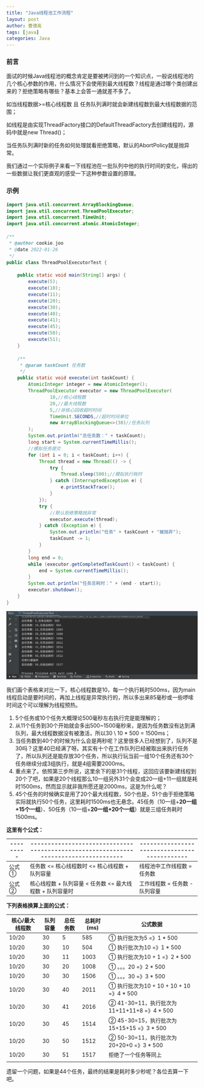 ```yaml
---
title: "Java线程池工作流程"
layout: post
author: 曹德高
tags: [java]
categories: Java
---
```


### **前言**

面试的时候Java线程池的概念肯定是要被拷问到的一个知识点，一般说线程池的几个核心参数的作用，什么情况下会使用到最大线程数？线程是通过哪个类创建出来的？拒绝策略有哪些？基本上会答一通就差不多了。

如当线程数据>=核心线程数 且 任务队列满时就会新建线程数到最大线程数据的范围；

如线程是由实现ThreadFactory接口的DefaultThreadFactory去创建线程的，源码中就是new Thread()；

当任务队列满时新的任务如何处理就看拒绝策略，默认的AbortPolicy就是抛异常。

我们通过一个实际例子来看一下线程池在一批队列中他的执行时间的变化，得出的一些数据让我们更直观的感受一下这种参数设置的原理。

### 示例

```java
import java.util.concurrent.ArrayBlockingQueue;
import java.util.concurrent.ThreadPoolExecutor;
import java.util.concurrent.TimeUnit;
import java.util.concurrent.atomic.AtomicInteger;

/**
 * @author cookie.joo
 * @date 2022-01-26
 */
public class ThreadPoolExecutorTest {

    public static void main(String[] args) {
        execute(5);
        execute(10);
        execute(11);
        execute(20);
        execute(30);
        execute(40);
        execute(41);
        execute(45);
        execute(50);
        execute(51);
    }

    /**
     * @param taskCount 任务数
     */
    public static void execute(int taskCount) {
        AtomicInteger integer = new AtomicInteger();
        ThreadPoolExecutor executor = new ThreadPoolExecutor(
                10,//核心线程数
                20,//最大线程数
                5,//非核心回收超时时间
                TimeUnit.SECONDS,//超时时间单位
                new ArrayBlockingQueue<>(30)//任务队列
        );
        System.out.println("总任务数：" + taskCount);
        long start = System.currentTimeMillis();
        //模拟任务提交
        for (int i = 0; i < taskCount; i++) {
            Thread thread = new Thread(() -> {
                try {
                    Thread.sleep(500);//模拟执行耗时
                } catch (InterruptedException e) {
                    e.printStackTrace();
                }
            });
            try {
                //默认拒绝策略抛异常
                executor.execute(thread);
            } catch (Exception e) {
                System.out.println("任务" + taskCount + "被抛弃");
                taskCount -= 1;
            }
        }
        long end = 0;
        while (executor.getCompletedTaskCount() < taskCount) {
            end = System.currentTimeMillis();
        }
        System.out.println("任务总耗时：" + (end - start));
        executor.shutdown();
    }
}
```

![image-20220126170100965](/images/2022-01-26-java-thread/image-20220126170100965.png)

我们画个表格来对比一下，核心线程数是10，每一个执行耗时500ms，因为main线程启动是要时间的，再加上线程是异常执行的，所以多出来85毫秒或一些啰嗦时间这个可以理解为线程预热。

1. 5个任务或10个任务大概理论500毫秒左右执行完是能理解的；
2. 从11个任务到30个开始就会多出500~1500毫秒来，是因为任务数没有达到满队列，最大线程数据没有被激活，所以30 \ 10 * 500 = 1500ms；
3. 当任务数到40个的时候为什么会是两秒呢？这里很多人已经想到了，队列不是30吗？这里40已经满了呀。其实有十个在工作队列已经被取出来执行任务了，所以队列还是能存放30个任务，所以执行玩当前一组10个任务还有30个任务继续分成3组执行，就是4组需要2000ms。
4. 重点来了。依照第三步所说，这里余下的是31个线程，这回应该要新建线程到20个了吧，如果是20个线程那么10一组另外31个会变成20一组+11一组就是耗时1500ms，然而显示就非我所愿还是2000ms，这是为什么呢？
5. 45个任务的时候确实是用了20个最大线程数，50个也是，51个由于拒绝策略实际就执行50个任务，这里耗时1500ms也无悬念。45任务（10一组+**20一组+15个一组**）、50任务（10一组+**20一组+20个一组**）就是三组任务耗时1500ms。

**这里有个公式：**

| --------- | ------------------------------------------------------------------------------------ | -------------------------------------------- |
| --------- | ------------------------------------------------------------ | -------------------------------------------- |
| 公式①     | 任务数 <= 核心线程数时 <= 核心线程数 + 队列容量              | 线程池中工作线程数 = 任务数                  |
| 公式②     | 核心线程数 + 队列容量 < 任务数 <= 最大线程数 + 队列容量时    | 工作线程数 = 任务数 - 队列容量               |

**下列表格换算上面的公式：**

| 核心/最大线程数 | 队列容量 | 总任务数 | 总耗时(ms) | 公式数据                                    |
| --------------- | -------- | -------- | ---------- | ------------------------------------------- |
| 10/20           | 30       | 5        | 585        | ① 执行批次为5 =》1 * 500                    |
| 10/20           | 30       | 10       | 504        | ① 执行批次为10 =》1 * 500                   |
| 10/20           | 30       | 11       | 1003       | ① 执行批次为10 + 1 =》2 * 500               |
| 10/20           | 30       | 20       | 1008       | ① 。。。20 =》2 * 500                       |
| 10/20           | 30       | 30       | 1506       | ① 。。。30 =》3 * 500                       |
| 10/20           | 30       | 40       | 2011       | ① 执行批次为10 + 10 + 10 + 10 =》4 * 500    |
| 10/20           | 30       | 41       | 2016       | ② 41-30=11，执行批次为11+11+11+8 =》4 * 500 |
| 10/20           | 30       | 45       | 1514       | ② 45-30=15，执行批次为15+15+15 =》3 * 500   |
| 10/20           | 30       | 50       | 1512       | ② 50-30=11，执行批次为20+20+0 =》3 * 500    |
| 10/20           | 30       | 51       | 1517       | 拒绝了一个任务等同上                        |
|                 |          |          |            |                                             |

遗留一个问题，如果是44个任务，最终的结果是耗时多少秒呢？各位去算一下吧。
